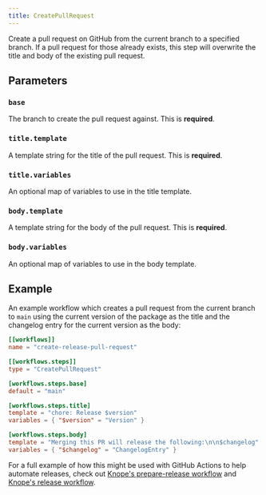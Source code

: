 ```yaml
---
title: CreatePullRequest
---
```


Create a pull request on GitHub from the current branch to a specified branch. If a pull request for those already exists, this step will overwrite the title and body of the existing pull request.

## Parameters

### `base`

The branch to create the pull request against. This is **required**.

### `title.template`

A template string for the title of the pull request. This is **required**.

### `title.variables`

An optional map of variables to use in the title template.

### `body.template`

A template string for the body of the pull request. This is **required**.

### `body.variables`

An optional map of variables to use in the body template.

## Example

An example workflow which creates a pull request from the current branch to `main` using the current version of the package as the title and the changelog entry for the current version as the body:

```toml
[[workflows]]
name = "create-release-pull-request"

[[workflows.steps]]
type = "CreatePullRequest"

[workflows.steps.base]
default = "main"

[workflows.steps.title]
template = "chore: Release $version"
variables = { "$version" = "Version" }

[workflows.steps.body]
template = "Merging this PR will release the following:\n\n$changelog"
variables = { "$changelog" = "ChangelogEntry" }
```

For a full example of how this might be used with GitHub Actions to help automate releases, check out [Knope's prepare-release workflow] and [Knope's release workflow].

[Knope's prepare-release workflow]: https://github.com/knope-dev/knope/blob/e7292fa746fe1d81b84e5848815c02a0d8fc6f95/.github/workflows/prepare_release.yml
[knope's release workflow]: https://github.com/knope-dev/knope/blob/e7292fa746fe1d81b84e5848815c02a0d8fc6f95/.github/workflows/release.yml

